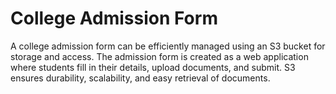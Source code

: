 # College Admission Form

A college admission form can be efficiently managed using an S3 bucket for storage and access. The admission form is created as a web application where students fill in their details, upload documents, and submit. S3 ensures durability, scalability, and easy retrieval of documents.
